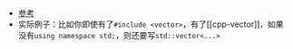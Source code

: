 - [参考](https://www.runoob.com/cplusplus/cpp-namespaces.html)
- 实际例子：比如你即使有了`#include <vector>`，有了[[cpp-vector]]，如果没有`using namespace std;`，则还要写`std::vector<...>`